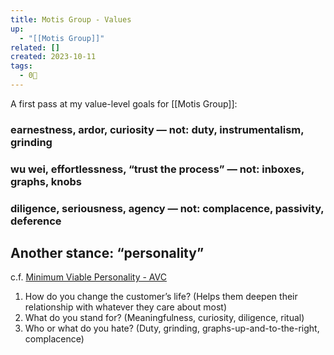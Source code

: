 ```yaml
---
title: Motis Group - Values
up:
  - "[[Motis Group]]"
related: []
created: 2023-10-11
tags:
  - 0🌲
---
```

A first pass at my value-level goals for [[Motis Group]]:

### earnestness, ardor, curiosity — not: duty, instrumentalism, grinding

### wu wei, effortlessness, “trust the process” — not: inboxes, graphs, knobs


### diligence, seriousness, agency — not: complacence, passivity, deference

## Another stance: “personality”

c.f. [Minimum Viable Personality - AVC](https://avc.com/2011/09/minimum-viable-personality/)

1. How do you change the customer’s life? (Helps them deepen their relationship with whatever they care about most)
2. What do you stand for? (Meaningfulness, curiosity, diligence, ritual)
3. Who or what do you hate? (Duty, grinding, graphs-up-and-to-the-right, complacence)
